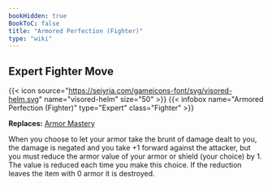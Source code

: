 ```yaml
---
bookHidden: true
BookToC: false
title: "Armored Perfection (Fighter)"
type: "wiki"
---
```

## Expert Fighter Move
{{< icon source="https://seiyria.com/gameicons-font/svg/visored-helm.svg" name="visored-helm" size="50" >}}
{{< infobox name="Armored Perfection (Fighter)" type="Expert" class="Fighter" >}}

**Replaces:** [Armor Mastery](/armor-mastery/)

When you choose to let your armor take the brunt of damage dealt to you, the damage is negated and you take +1 forward against the attacker, but you must reduce the armor value of your armor or shield (your choice) by 1. The value is reduced each time you make this choice. If the reduction leaves the item with 0 armor it is destroyed.